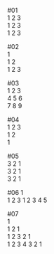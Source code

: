 
#01  
1 2 3  
1 2 3   
1 2 3  


#02  
1  
1 2  
1 2 3   


#03  
1 2 3  
4 5 6   
7 8 9  


#04  
1 2 3   
1 2  
1  
 

#05  
3 2 1  
3 2 1  
3 2 1  


#06
    1  
  1 2 3
1 2 3 4 5  

#07  
      1  
    1 2 1  
  1 2 3 2 1  
1 2 3 4 3 2 1 


